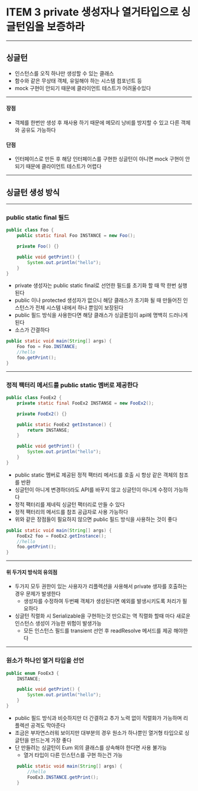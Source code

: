 # ITEM 3 private 생성자나 열거타입으로 싱글턴임을 보증하라

--------------------------------------------
## 싱글턴

* 인스턴스를 오직 하나만 생성할 수 있는 클래스
* 함수와 같은 무상태 객체, 유일해야 하는 시스템 컴포넌트 등
* mock 구현이 안되기 때문에 클라이언트 테스트가 어려울수있다

---------------------------------------------
#### 장점
* 객체를 한번만 생성 후 재사용 하기 때문에 메모리 낭비를 방지할 수 있고 다른 객체와 공유도 가능하다
#### 단점
* 인터페이스로 만든 후 해당 인터페이스를 구현한 싱글턴이 아니면 mock 구현이 안되기 때문에 클라이언트 테스트가 어렵다
----------------------------------------------------------------------------
## 싱글턴 생성 방식

----------------------------------------------------------------------------
### public static final 필드

```` java
public class Foo {
    public static final Foo INSTANCE = new Foo();

    private Foo() {}

    public void getPrint() {
        System.out.println("hello");
    }
}
````
* private 생성자는 public static final로 선언한 필드를 초기화 할 때 딱 한번 실행된다
* public 이나 protected 생성자가 없으니 해당 클래스가 초기화 될 때 만들어진 인스턴스가 전체 시스템 내에서 하나 뿐임이 보장된다
* public 필드 방식을 사용한다면 해당 클래스가 싱글톤임이 api에 명백히 드러나게 된다
* 소스가 간결하다

```` java
public static void main(String[] args) {
    Foo foo = Foo.INSTANCE;
    //hello
    foo.getPrint();
}
````
-------------------------------------------------------------
### 정적 팩터리 메서드를 public static 멤버로 제공한다

```` java
public class FooEx2 {
    private static final FooEx2 INSTANSE = new FooEx2();

    private FooEx2() {}

    public static FooEx2 getInstance() {
        return INSTANSE;
    }

    public void getPrint() {
        System.out.println("hello");
    }
}
````
* public static 멤버로 제공된 정적 팩터리 메서드를 호출 시 항상 같은 객체의 참조를 반환
* 싱글턴이 아니게 변경하더라도 API를 바꾸지 않고 싱글턴이 아니게 수정이 가능하다
* 정적 팩터리를 제네릭 싱글턴 팩터리로 만들 수 있다
* 정적 팩터리의 메서드를 참조 공급자로 사용 가능하다
* 위와 같은 장점들이 필요하지 않으면 public 필드 방식을 사용하는 것이 좋다

```` java
public static void main(String[] args) {
    FooEx2 foo = FooEx2.getInstance();
    //hello
    foo.getPrint();
}
````
---------------------------------------------------------------------------
#### 위 두가지 방식의 유의점

* 두가지 모두 권한이 있는 사용자가 리플렉션을 사용해서 private 생자를 호출하는 경우 문제가 발생한다
  * 생성자를 수정하여 두번째 객체가 생성된다면 예외를 발생시키도록 처리가 필요하다
* 싱글턴 직렬화 시 Serializable을 구현하는것 만으로는 역 직렬화 할때 마다 새로운 인스턴스 생성이 가능한 위험이 발생가능
  * 모든 인스턴스 필드를 transient 선언 후 readResolve 메서드를 제공 해야한다

-------------------------------------------------------------------------
### 원소가 하나인 열거 타입을 선언

```` java
public enum FooEx3 {
    INSTANCE;

    public void getPrint() {
        System.out.println("hello");
    }
}
````

* public 필드 방식과 비슷하지만 더 간결하고 추가 노력 없이 직렬화가 가능하며 리플렉션 공격도 막아준다
* 조금은 부자연스러워 보이지만 대부분의 경우 원소가 하나뿐인 열거형 타입으로 싱글턴을 만드는게 가장 좋다
* 단 만들려는 싱글턴이 Eum 외의 클래스를 상속해야 한다면 사용 불가능
  * 열거 타입이 다른 인스턴스를 구현 하는건 가능

```` java
    public static void main(String[] args) {
        //hello
        FooEx3.INSTANCE.getPrint();
    }
````